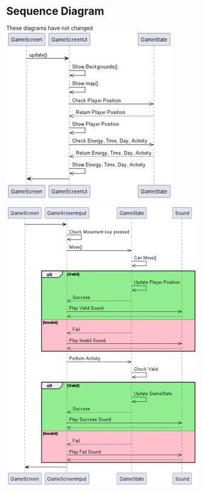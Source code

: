 # Sequence Diagram
These diagrams have not changed
![Sequence diagram 1](sequencediagram1.png)

![Sequence diagram 1](sequencediagram2.png)